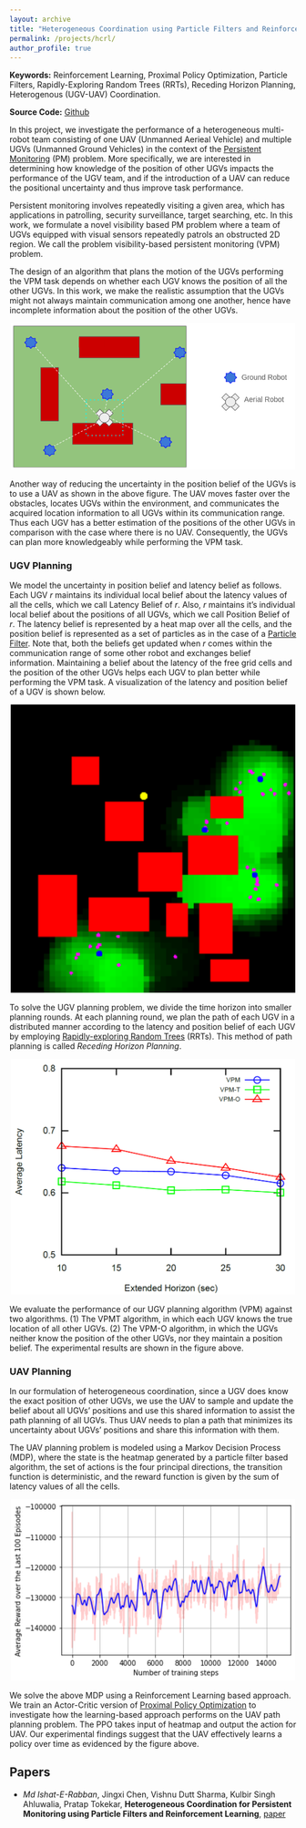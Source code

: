 ```yaml
---
layout: archive
title: "Heterogeneous Coordination using Particle Filters and Reinforcement Learning"
permalink: /projects/hcrl/
author_profile: true
---
```


**Keywords:** Reinforcement Learning, Proximal Policy Optimization, Particle Filters, Rapidly-Exploring Random Trees (RRTs), Receding Horizon Planning, Heterogenous (UGV-UAV) Coordination. 

**Source Code:** [Github](https://github.com/ieranik/vpm)


In this project, we investigate the performance of a heterogeneous multi-robot team consisting of one UAV (Unmanned Aerieal Vehicle) and multiple UGVs (Unmanned Ground Vehicles) in the context of the [Persistent Monitoring](https://ieeexplore.ieee.org/document/8815211) (PM) problem. More specifically, we are interested in determining how knowledge of the position of other UGVs impacts the performance of the UGV team, and if the introduction of a UAV can reduce the positional uncertainty and thus improve task performance.   

Persistent monitoring involves repeatedly visiting a given area, which has applications in patrolling, security surveillance, target searching, etc. In this work, we formulate a novel visibility based PM problem where a team of UGVs equipped with visual sensors repeatedly patrols an obstructed 2D region. We call the problem visibility-based persistent monitoring (VPM) problem. 

The design of an algorithm that plans the motion of the UGVs performing the VPM task depends on whether each UGV knows the position of all the other UGVs. In this work, we make the realistic assumption that the UGVs might not always maintain communication among one another, hence have incomplete information about the position of the other UGVs. 

<p align="center">
  <img src="/images/hc.png" width="500"/>
</p> 

Another way of reducing the uncertainty in the position belief of the UGVs is to use a UAV as shown in the above figure. The UAV moves faster over the obstacles, locates UGVs within the environment, and communicates the acquired location information to all UGVs within its communication range. Thus each UGV has a better estimation of the positions of the other UGVs in comparison with the case where there is no UAV. Consequently, the UGVs can plan more knowledgeably while performing the VPM task.



### UGV Planning

We model the uncertainty in position belief and latency belief as follows. Each UGV *r* maintains its individual local belief about the latency values of all the cells, which we call Latency Belief of *r*. Also, *r* maintains it’s individual local belief about the positions of all UGVs, which we call Position Belief of *r*. The latency belief is represented by a heat map over all the cells, and the position belief is represented as a set of particles as in the case of a [Particle Filter](https://www.sciencedirect.com/science/article/abs/pii/S0764444297847787). Note that, both the beliefs get updated when *r* comes within the communication range of some other robot and exchanges belief information. Maintaining a belief about the latency of the free grid cells and the position of the other UGVs helps each UGV to plan better while performing the VPM task. A visualization of the latency and position belief of a UGV is shown below.

<p align="center">
  <img src="/images/hc_belief.png" width="500"/>
</p> 

To solve the UGV planning problem, we divide the time horizon into smaller planning rounds. At each planning round, we plan the path of each UGV in a distributed manner according to the latency and position belief of each UGV by employing [Rapidly-exploring Random Trees](https://www.semanticscholar.org/paper/Rapidly-exploring-random-trees-%3A-a-new-tool-for-LaValle/d967d9550f831a8b3f5cb00f8835a4c866da60ad) (RRTs). This method of path planning is called *Receding Horizon Planning*. 

<p align="center">
  <img src="/images/hcpf_plot.png" width="500"/>
</p> 


We evaluate the performance of our UGV planning algorithm (VPM) against two algorithms. (1) The VPMT algorithm, in which each UGV knows the true location of all other UGVs. (2) The VPM-O algorithm, in which the UGVs neither know the position of the other UGVs, nor they
maintain a position belief. The experimental results are shown in the figure above.


### UAV Planning

In our formulation of heterogeneous coordination, since a UGV does know the exact position of other UGVs, we use the UAV to sample and update the belief about all UGVs’ positions and use this shared information to assist the path planning of all UGVs. Thus UAV needs to plan a path that minimizes its uncertainty about UGVs’ positions and share this information with them.

The UAV planning problem is modeled using a Markov Decision Process (MDP), where the state is the heatmap generated by a particle filter based algorithm, the set of actions is the four principal directions, the transition function is deterministic, and the reward function is given by the sum of latency values of all the cells. 

<p align="center">
  <img src="/images/hcrl_plot.png" width="500"/>
</p> 

We solve the above MDP using a Reinforcement Learning based approach. We train an Actor-Critic version of [Proximal Policy Optimization](https://arxiv.org/abs/1707.06347) to investigate how the learning-based approach performs on the UAV path planning problem. The PPO takes
input of heatmap and output the action for UAV. Our experimental findings suggest that the UAV effectively learns a policy over time as evidenced by the figure above.



Papers
----

- *Md Ishat-E-Rabban*, Jingxi Chen, Vishnu Dutt Sharma, Kulbir Singh Ahluwalia, Pratap Tokekar, **Heterogeneous Coordination for Persistent Monitoring using Particle Filters and Reinforcement Learning**, [paper](https://ieranik.github.io/files/hcrl.pdf)
